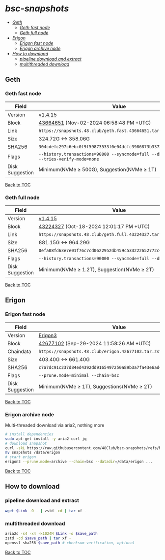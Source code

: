 # *bsc-snapshots*


- *[Geth](#geth)*
    - *[Geth fast node](#geth-fast-node)*
    - *[Geth full node](#geth-full-node)*
- *[Erigon](#erigon)*
    - *[Erigon fast node](#erigon-fast-node)*
    - *[Erigon archive node](#erigon-archive-node)*
- *[How to download](#how-to-download)*
    - *[pipeline download and extract](#pipeline-download-and-extract)*
    - *[multithreaded download](#multithreaded-download)*

## Geth
### Geth fast node

| Field |Value |
| --- | --- |
| Version | [v1.4.15](https://github.com/bnb-chain/bsc/releases/tag/v1.4.15) |
| Block | [43664651](https://bscscan.com/block/43664651) (Nov-02-2024 06:58:48 PM +UTC) |
| Link | `https://snapshots.48.club/geth.fast.43664651.tar.zst` |
| Size | 324.72G <-> 358.06G |
| SHA256 | `304cdefc297c6ebc0f9f59873533f0e04dcfc3986873b3372f0521a1c325d218` |
| Flags | `--history.transactions=90000 --syncmode=full --db.engine=pebble --tries-verify-mode=none` |
| Disk Suggestion | Minimum(NVMe ≥ 500G), Suggestion(NVMe ≥ 1T) |

[Back to TOC](#bsc-snapshots)

### Geth full node

| Field |Value |
| --- | --- |
| Version | [v1.4.15](https://github.com/bnb-chain/bsc/releases/tag/v1.4.15) |
| Block | [43224327](https://bscscan.com/block/43224327) (Oct-18-2024 12:01:17 PM +UTC) |
| Link | `https://snapshots.48.club/geth.full.43224327.tar.zst` |
| Size | 881.15G <-> 964.29G |
| SHA256 | `0efa08fd63e7e01f76c7cd0622952db459c533222652772c4a58d562927d107c` |
| Flags | `--history.transactions=90000 --syncmode=full --db.engine=pebble` |
| Disk Suggestion | Minimum(NVMe ≥ 1.2T), Suggestion(NVMe ≥ 2T) |

[Back to TOC](#bsc-snapshots)

## Erigon
### Erigon fast node

| Field |Value |
| --- | --- |
| Version | [Erigon3](https://github.com/node-real/bsc-erigon/tree/f10d0fe007494b2948ee9805a2e8727380bdb315) |
| Block | [42677102](https://bscscan.com/block/42677102) (Sep-29-2024 11:58:26 AM +UTC) |
| Chaindata | `https://snapshots.48.club/erigon.42677102.tar.zst` |
| Size | 403.40G <-> 661.40G |
| SHA256 | `c7a7dc91c237d84ed4392dd9165497250a89b3a7fa43e6ad42540f68066de174` |
| Flags | `--prune.mode=minimal --chain=bsc` |
| Disk Suggestion | Minimum(NVMe ≥ 1T), Suggestions(NVMe ≥ 2T) |

[Back to TOC](#bsc-snapshots)

### Erigon archive node

Multi-threaded download via aria2, nothing more

```bash
# install dependencies
sudo apt-get install -y aria2 curl jq
# download snapshot
curl -skL https://raw.githubusercontent.com/48Club/bsc-snapshots/refs/heads/main/script/erigon_archive_download.sh | bash
mv snapshots /data/erigon
# start erigon
erigon3 --prune.mode=archive --chain=bsc --datadir=/data/erigon ...
```

[Back to TOC](#bsc-snapshots)

## How to download
### pipeline download and extract

```bash
wget $Link -O - | zstd -cd | tar xf -
```

### multithreaded download

```bash
aria2c -s4 -x4 -k1024M $Link -o $save_path
zstd -cd $save_path | tar xf -
openssl sha256 $save_path # checksum verification, optional
```

[Back to TOC](#bsc-snapshots)
